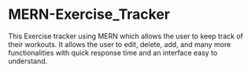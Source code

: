 # MERN-Exercise_Tracker
This Exercise tracker using MERN which allows the user to keep track of their workouts. It allows the user to edit, delete, add, and many more functionalities with quick response time and an interface easy to understand.

